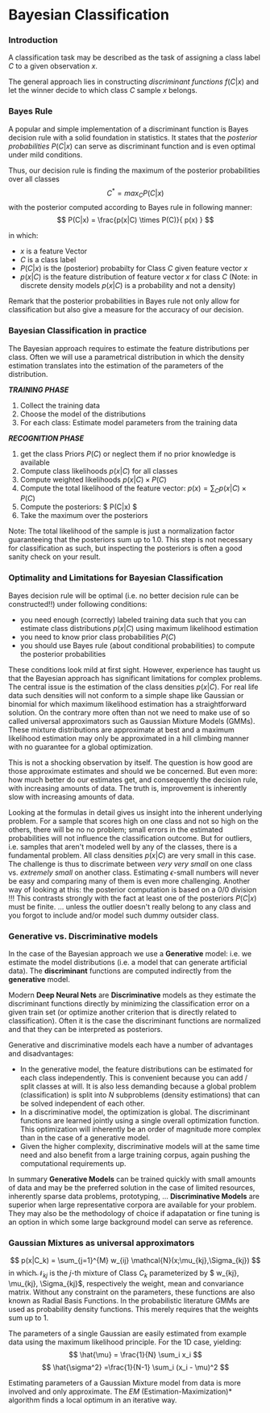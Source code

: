 # Bayesian Classification

### Introduction

A classification task may be described as the task of assigning a class label $C$ to a given observation $x$.

The general approach lies in constructing *discriminant functions* $f(C|x)$ and let the winner decide to which class $C$ sample $x$ belongs.


### Bayes Rule

A popular and simple implementation of a discriminant function is Bayes decision rule with a solid foundation in statistics.
It states that the *posterior probabilities* $P(C|x)$ can serve as discriminant function and is even optimal under mild conditions.

Thus, our decision rule is finding the maximum of the posterior probabilities over all classes 
$$
C^* = max_C P(C|x)
$$
with the posterior computed according to Bayes rule in following manner:
$$
P(C|x) = \frac{p(x|C) \times P(C)}{ p(x) } 
$$

in which:
- $x$ is a feature Vector
- $C$ is a class label
- $P(C|x)$ is the (posterior) probabilty for Class $C$ given feature vector $x$
- $p(x|C)$ is the feature distribution of feature vector $x$ for class $C$   (Note: in discrete density models $p(x|C)$ is a probability and not a density)

Remark that the posterior probabilities in Bayes rule not only allow for classification but also give a measure for the accuracy of our decision.


### Bayesian Classification in practice

The Bayesian approach requires to estimate the feature distributions per class.
Often we will use a parametrical distribution in which the density estimation translates into the estimation of the parameters of the distribution.

***TRAINING PHASE***
1. Collect the training data   
2. Choose the model of the distributions
3. For each class: Estimate model parameters from the training data


***RECOGNITION PHASE***   
1. get the class Priors $P(C)$ or neglect them if no prior knowledge is available
2. Compute class likelihoods  $p(x|C)$ for all classes
3. Compute weighted likelihoods $p(x|C) \times P(C)$
4. Compute the total likelihood of the feature vector: $p(x) = \sum_C p(x|C) \times P(C)$
5. Compute the posteriors: $ P(C|x) $
6. Take the maximum over the posteriors

Note: The total likelihood of the sample is just a normalization factor guaranteeing that the posteriors sum up to 1.0.  This step is not necessary for classification as such, but inspecting the posteriors is often a good sanity check on your result.


### Optimality and Limitations for Bayesian Classification

Bayes decision rule will be optimal (i.e. no better decision rule can be constructed!!) under following conditions:
- you need enough (correctly) labeled training data such that you can estimate class distributions $p(x|C)$ using maximum likelihood estimation
- you need to know prior class probabilities $P(C)$
- you should use Bayes rule (about conditional probabilities) to compute the posterior probabilities
  
These conditions look mild at first sight.  However, experience has taught us that the Bayesian approach has significant limitations for complex problems.
The central issue is the estimation of the class densities $p(x|C)$.  For real life data such densities will not conform to a simple shape like Gaussian or binomial for which maximum likelihood estimation has a straightforward solution.
On the contrary more often than not we need to make use of so called universal approximators such as Gaussian Mixture Models (GMMs).   These mixture distributions are approximate at best and a maximum likelihood estimation may only be approximated in a hill climbing manner with no guarantee for a global optimization.

This is not a shocking observation by itself.  The question is how good are those approximate estimates and should we be concerned.  But even more: how much better do our estimates get, and consequently the decision rule, with increasing amounts of data.   The truth is, improvement is inherently slow with increasing amounts of data.

Looking at the formulas in detail gives us insight into the inherent underlying problem.
For a sample that scores high on one class and not so high on the others, there will be no no problem; small errors in the estimated probabilities will not influence the classification outcome.   But for outliers, i.e. samples that aren't modeled well by any of the classes, there is a fundamental problem.   All class densities $p(x|C)$ are very small in this case. The challenge is thus to discrimate between *very very small* on one class vs. *extremely small* on another class.  Estimating $\epsilon$-small numbers will never be easy and comparing many of them is even more challenging.
Another way of looking at this: the posterior computation is based on  a 0/0 division !!!
This contrasts strongly with the fact at least one of the posteriors $P(C|x)$ must be finite. ... unless the outlier doesn't really belong to any class and you forgot to include and/or model such dummy outsider class.


### Generative vs. Discriminative models

In the case of the Bayesian approach we use a **Generative** model: i.e. we estimate the model distributions (i.e. a model that can generate artificial data).
The **discriminant** functions are computed indirectly from the **generative** model.

Modern **Deep Neural Nets** are **Discriminative** models as they estimate the discriminant functions directly by minimizing the classification error on a given train set (or optimize another criterion that is directly related to classification).  Often it is the case the discriminant functions are normalized and that they can be interpreted as posteriors.

Generative and discriminative models each have a number of advantages and disadvantages:
- In the generative model, the feature distributions can be estimated for each class independently.  This is convenient because you can add / split classes at will.   It is also less demanding because a global problem (classification) is split into $N$ subproblems (density estimations) that can be solved independent of each other.
- In a discriminative model, the optimization is global.  The discriminant functions are learned jointly using a single overall optimization function.
This optimization will inherently be an order of magnitude more complex than in the case of a generative model.
- Given the higher complexity, discriminative models will at the same time need and also benefit from a large training corpus, again pushing the computational requirements up.

In summary **Generative Models** can be trained quickly with small amounts of data and may be the preferred solution in the case of limited resources, inherently sparse data problems, prototyping, ...   **Discriminative Models** are superior when large representative corpora  are available for your problem.   They may also be the methodology of choice if adapatation or fine tuning is an option in which some large background model can serve as reference.




### Gaussian Mixtures as universal approximators

$$ 
p(x|C_k) = \sum_{j=1}^{M} w_{ij} \mathcal{N}(x;\mu_{kj},\Sigma_{kj}) 
$$
in which$\mathcal{N}_{kj}$ is the $j$-th mixture of Class $C_k$
parameterized by $ w_{kj}, \mu_{kj}, \Sigma_{kj}$, respectively the weight, mean and convariance matrix.   Without any constraint on the parameters, these functions are also known as Radial Basis Functions.   In the probabilistic literature GMMs are used as probability density functions.  This merely requires that the weights sum up to 1.

The parameters of a single Gaussian are easily estimated from example data using the maximum likelihood principle.  For the 1D case, yielding:
$$
\hat{\mu} = \frac{1}{N} \sum_i x_i 
$$
$$
\hat{\sigma^2} =\frac{1}{N-1} \sum_i (x_i - \mu)^2
$$

Estimating parameters of a Gaussian Mixture model from data is more involved and only approximate.  The *EM* (Estimation-Maximization)* algorithm finds a local optimum in an iterative way.
